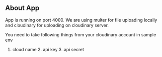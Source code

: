 ## About App

App is running on port 4000.
We are using multer for file uploading locally and cloudinary for uploading on cloudinary server.

You need to take following things from your cloudinary account in sample env

1. cloud name 2. api key 3. api secret
